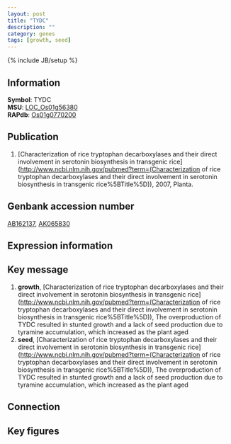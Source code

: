 ```yaml
---
layout: post
title: "TYDC"
description: ""
category: genes
tags: [growth, seed]
---
```

{% include JB/setup %}

## Information
__Symbol__: TYDC  
__MSU__: [LOC_Os01g56380](http://rice.plantbiology.msu.edu/cgi-bin/ORF_infopage.cgi?orf=LOC_Os01g56380)  
__RAPdb__: [Os01g0770200](http://rapdb.dna.affrc.go.jp/viewer/gbrowse_details/irgsp1?name=Os01g0770200)  

## Publication
1. [Characterization of rice tryptophan decarboxylases and their direct involvement in serotonin biosynthesis in transgenic rice](http://www.ncbi.nlm.nih.gov/pubmed?term=(Characterization of rice tryptophan decarboxylases and their direct involvement in serotonin biosynthesis in transgenic rice%5BTitle%5D)), 2007, Planta.

## Genbank accession number
[AB162137](http://www.ncbi.nlm.nih.gov/nuccore/AB162137), [AK065830](http://www.ncbi.nlm.nih.gov/nuccore/AK065830)

## Expression information

## Key message
1. __growth__, [Characterization of rice tryptophan decarboxylases and their direct involvement in serotonin biosynthesis in transgenic rice](http://www.ncbi.nlm.nih.gov/pubmed?term=(Characterization of rice tryptophan decarboxylases and their direct involvement in serotonin biosynthesis in transgenic rice%5BTitle%5D)),  The overproduction of TYDC resulted in stunted growth and a lack of seed production due to tyramine accumulation, which increased as the plant aged
2. __seed__, [Characterization of rice tryptophan decarboxylases and their direct involvement in serotonin biosynthesis in transgenic rice](http://www.ncbi.nlm.nih.gov/pubmed?term=(Characterization of rice tryptophan decarboxylases and their direct involvement in serotonin biosynthesis in transgenic rice%5BTitle%5D)),  The overproduction of TYDC resulted in stunted growth and a lack of seed production due to tyramine accumulation, which increased as the plant aged

## Connection

## Key figures


